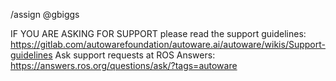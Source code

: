 /assign @gbiggs
<!--
FOR SUPPORT REQUESTS, please ask at ROS Answers: https://answers.ros.org/questions/ask/?tags=autoware, make sure to use the "autoware" tag.
For general discussion, please use the Autoware Discourse category: https://discourse.ros.org/c/autoware
Not sure if this is the right repository? Open an issue on https://gitlab.com/autowarefoundation/autoware.ai/autoware
For CONFIRMED bug reports, please use the bug report issue template.
For feature requests, please use the feature request issue template.
Be as detailed about your issue as possible.
-->

IF YOU ARE ASKING FOR SUPPORT please read the support guidelines: https://gitlab.com/autowarefoundation/autoware.ai/autoware/wikis/Support-guidelines
Ask support requests at ROS Answers: https://answers.ros.org/questions/ask/?tags=autoware 

